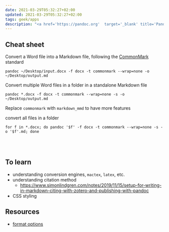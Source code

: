 ```yaml
---
date: 2021-03-29T05:32:27+02:00
updated: 2021-03-29T05:32:27+02:00
tags: geek/apps
description: "<a href='https://pandoc.org'  target='_blank' title='Pandoc'>Pandoc</a> infos and cheat sheet"
---
```

## Cheat sheet

Convert a Word file into a Markdown file, following the [CommonMark](https://commonmark.org/ 'CommonMark official website') standard
```
pandoc ~/Desktop/input.docx -f docx -t commonmark --wrap=none -o ~/Desktop/output.md
```

Convert multiple Word files in a folder in a standalone Markdown file
```
pandoc *.docx -f docx -t commonmark --wrap=none -s -o ~/Desktop/output.md
```

<div class='box'>
	Replace <code>commonmark</code> with <code>markdown_mmd</code> to have more features
</div>

convert all files in a folder
```
for f in *.docx; do pandoc '$f' -f docx -t commonmark --wrap=none -s -o '$f'.md; done
```

<br>
<br>

## To learn

- understanding conversion engines, `mactex`, `latex`, etc.
- understanding citation method
	- <https://www.simonlindgren.com/notes/2019/11/15/setup-for-writing-in-markdown-citing-with-zotero-and-publishing-with-pandoc>
- CSS styling

## Resources

- [format options](https://pandoc.org/MANUAL.html#option--from '“--from” in Pandoc manual')